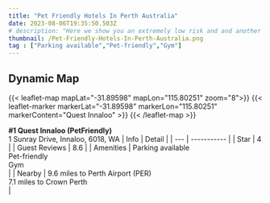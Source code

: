 ```yaml
---
title: "Pet Friendly Hotels In Perth Australia"
date: 2023-08-06T19:35:50.503Z
# description: "Here we show you an extremely low risk and and another medium risk approach to earn passive income "
thumbnail: /Pet-Friendly-Hotels-In-Perth-Australia.png
tag : ["Parking available","Pet-friendly","Gym"]
---
```


## Dynamic Map
{{< leaflet-map  mapLat="-31.89598" mapLon="115.80251" zoom="8">}}
    {{< leaflet-marker markerLat="-31.89598" markerLon="115.80251" markerContent="Quest Innaloo" >}}
{{< /leaflet-map >}}


**#1 Quest Innaloo (PetFriendly)**<br>1 Sunray Drive, Innaloo, 6018, WA
| Info | Detail |
| --- | ----------- |
| Star | 4 |
| Guest Reviews | 8.6 |
| Amenities | Parking available<br>Pet-friendly<br>Gym<br> |
| Nearby | 9.6 miles to Perth Airport (PER)<br>7.1 miles to Crown Perth<br> |

